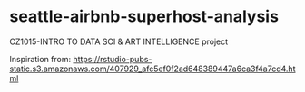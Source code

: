 # seattle-airbnb-superhost-analysis
CZ1015-INTRO TO DATA SCI &amp; ART INTELLIGENCE project


Inspiration from: https://rstudio-pubs-static.s3.amazonaws.com/407929_afc5ef0f2ad648389447a6ca3f4a7cd4.html
